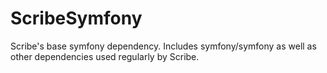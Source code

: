 # ScribeSymfony

Scribe's base symfony dependency. Includes symfony/symfony as well as other dependencies used regularly by Scribe.